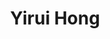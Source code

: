 ---
# Display name
title: Yirui Hong

# Full Name (for SEO)
first_name: Yirui
last_name: Hong

# Username (this should match the folder name)
authors:
  - HongYirui

# Is this the primary user of the site?
superuser: false

# Role/position
role: Scholarly Division, Community Operations

# Organizations/Affiliations
organizations:
  - name: University of Pennsylvania

# Short bio (displayed in user profile at end of posts)
bio: I'm currently studying cell biology of archaea, a fascinating domain of life. Besides my research, I have a strong desire to connect with both the world at large and individuals on a personal level, just as Fyodor Dostoevsky suggests, 'Love specific individuals’.

interests:
  - Reading
  - Hiking


education:
  courses:
    - course: PhD in Biology
      institution: University of Pennsylvania
      year: 2020
    - course: BEng in Bioengineering
      institution: Shanghai Jiao Tong University 
      year: 2016

# Social/Academic Networking
# For available icons, see: https://wowchemy.com/docs/getting-started/page-builder/#icons
#   For an email link, use "fas" icon pack, "envelope" icon, and a link in the
#   form "mailto:your-email@example.com" or "#contact" for contact widget.
social:
  - icon: envelope
    icon_pack: fas
    link: 'yrhong@sas.upenn.edu'
---